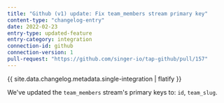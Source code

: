 ```yaml
---
title: "Github (v1) update: Fix team_members stream primary key"
content-type: "changelog-entry"
date: 2022-02-23
entry-type: updated-feature
entry-category: integration
connection-id: github
connection-version: 1
pull-request: "https://github.com/singer-io/tap-github/pull/157"
---
```

{{ site.data.changelog.metadata.single-integration | flatify }}

We've updated the `team_members` stream's primary keys to: `id`, `team_slug`.
